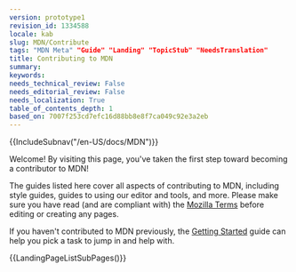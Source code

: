```yaml
---
version: prototype1
revision_id: 1334588
locale: kab
slug: MDN/Contribute
tags: "MDN Meta" "Guide" "Landing" "TopicStub" "NeedsTranslation"
title: Contributing to MDN
summary: 
keywords: 
needs_technical_review: False
needs_editorial_review: False
needs_localization: True
table_of_contents_depth: 1
based_on: 7007f253cd7efc16d88bb8e8f7ca049c92e3a2eb
---
```

<div>{{IncludeSubnav("/en-US/docs/MDN")}}</div>

<p>Welcome! By visiting this page, you've taken the first step toward becoming a contributor to MDN!</p>

<p><span class="seoSummary">The guides listed here cover all aspects of contributing to MDN, including style guides, guides to using our editor and tools, and more. Please make sure you have read (and are compliant with) the <a href="https://www.mozilla.org/en-US/about/legal/terms/mozilla/">Mozilla Terms</a> before editing or creating any pages. </span></p>

<p>If you haven't contributed to MDN previously, the <a href="/en-US/docs/MDN/Getting_started">Getting Started</a> guide can help you pick a task to jump in and help with.</p>

<p>{{LandingPageListSubPages()}}</p>

